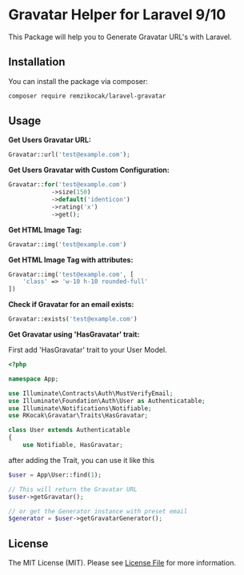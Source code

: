 # Gravatar Helper for Laravel 9/10

This Package will help you to Generate Gravatar URL's with Laravel.

## Installation
You can install the package via composer:

``` bash
composer require remzikocak/laravel-gravatar
```

## Usage
**Get Users Gravatar URL:**
``` php
Gravatar::url('test@example.com');
```

**Get Users Gravatar with Custom Configuration:**
``` php
Gravatar::for('test@example.com')
            ->size(150)
            ->default('identicon')
            ->rating('x')
            ->get();
```

**Get HTML Image Tag:**
``` php
Gravatar::img('test@example.com')
```

**Get HTML Image Tag with attributes:**
``` php
Gravatar::img('test@example.com', [
    'class' => 'w-10 h-10 rounded-full'
])
```

**Check if Gravatar for an email exists:**
``` php
Gravatar::exists('test@example.com')
```

**Get Gravatar using 'HasGravatar' trait:**

First add 'HasGravatar' trait to your User Model.

``` php
<?php

namespace App;

use Illuminate\Contracts\Auth\MustVerifyEmail;
use Illuminate\Foundation\Auth\User as Authenticatable;
use Illuminate\Notifications\Notifiable;
use RKocak\Gravatar\Traits\HasGravatar;

class User extends Authenticatable
{
    use Notifiable, HasGravatar;
```

after adding the Trait, you can use it like this

``` php
$user = App\User::find(1);

// This will return the Gravatar URL
$user->getGravatar();

// or get the Generator instance with preset email
$generator = $user->getGravatarGenerator();
```

## License
The MIT License (MIT). Please see [License File](LICENSE.md) for more information.

